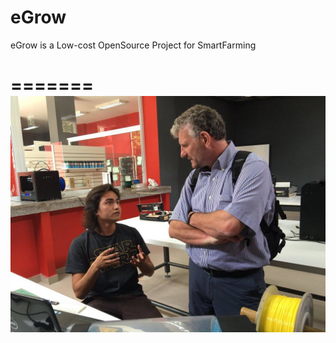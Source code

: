 # eGrow
eGrow is a Low-cost OpenSource Project for SmartFarming

=======
![eGrow](https://raw.githubusercontent.com/cesaraurel/eGrow/master/images/asiri.jpg?token=AKlLzRfxiQq71ycP42N2BrLHVqnZ40jWks5XuuPUwA%3D%3D)
=======
